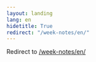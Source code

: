```yaml
---
layout: landing
lang: en
hidetitle: True
redirect: "/week-notes/en/"
---
```


Redirect to [/week-notes/en/](/en)
